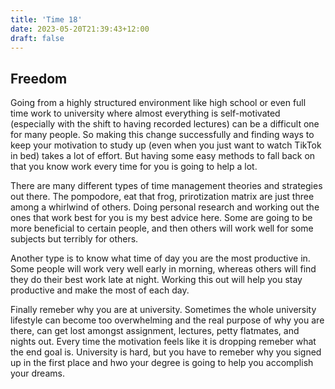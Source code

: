 ```yaml
---
title: 'Time 18'
date: 2023-05-20T21:39:43+12:00
draft: false
---
```


## Freedom

Going from a highly structured environment like high school or even full time work to university where almost everything is self-motivated (especially with the shift to having recorded lectures) can be a difficult one for many people. So making this change successfully and finding ways to keep your motivation to study up (even when you just want to watch TikTok in bed) takes a lot of effort. But having some easy methods to fall back on that you know work every time for you is going to help a lot.

There are many different types of time management theories and strategies out there. The pompodore, eat that frog, prirotization matrix are just three among a whirlwind of others. Doing personal research and working out the ones that work best for you is my best advice here. Some are going to be more beneficial to certain people, and then others will work well for some subjects but terribly for others.

Another type is to know what time of day you are the most productive in. Some people will work very well early in morning, whereas others will find they do their best work late at night. Working this out will help you stay productive and make the most of each day.

Finally remeber why you are at university. Sometimes the whole university lifestyle can become too overwhelming and the real purpose of why you are there, can get lost amongst assignment, lectures, petty flatmates, and nights out. Every time the motivation feels like it is dropping remeber what the end goal is. University is hard, but you have to remeber why you signed up in the first place and hwo your degree is going to help you accomplish your dreams.
